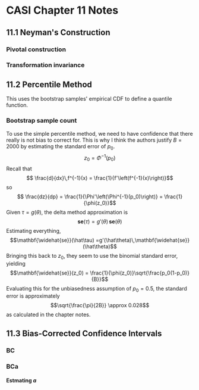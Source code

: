 # CASI Chapter 11 Notes
## 11.1 Neyman's Construction
### Pivotal construction
### Transformation invariance
## 11.2 Percentile Method
This uses the bootstrap samples' empirical CDF to define a quantile function. 
### Bootstrap sample count
To use the simple percentile method, we need to have confidence that there really is not bias to correct for. This is why I think the authors justify $B=2000$ by estimating the standard error of $p_0$.
$$z_0 = \Phi^{-1}(p_0)$$
Recall that 
$$ \frac{d}{dx}\,f^{-1}(x) = \frac{1}{f'\left(f^{-1}(x)\right)}$$
so
$$ 
\frac{dz}{dp}  = \frac{1}{\Phi'\left(\Phi^{-1}(p_0)\right)}
 = \frac{1}{\phi(z_0)}$$
 Given $\tau = g(\theta)$, the delta method approximation is 
 $$\mathbf{se}(\tau) =g'(\theta)\,\mathbf{se}(\theta)$$
Estimating everything,
 $$\mathbf{\widehat{se}}(\hat\tau) =g'(\hat\theta)\,\mathbf{\widehat{se}}(\hat\theta)$$
 Bringing this back to $z_0$, they seem to use the binomial standard error, yielding
 $$\mathbf{\widehat{se}}(z_0)  = \frac{1}{\phi(z_0)}\sqrt{\frac{p_0(1-p_0)}{B}}$$
Evaluating this for the unbiasedness assumption of $p_0=0.5$, the standard error is approximately
 $$\sqrt{\frac{\pi}{2B}} \approx 0.028$$
 as calculated in the chapter notes.
## 11.3 Bias-Corrected Confidence Intervals
### BC
### BCa
#### Estmating $a$
<!--stackedit_data:
eyJoaXN0b3J5IjpbLTEyNTQ0ODI3MV19
-->